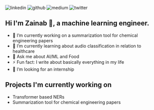 
![linkedin](https://img.shields.io/badge/Linkedin-0e76a8?style=for-the-badge&logo=Linkedin&logoColor=white)
![github](https://img.shields.io/badge/Github-000000?style=for-the-badge&logo=Github&logoColor=white)
![medium](https://img.shields.io/badge/Medium-000000?style=for-the-badge&logo=Medium&logoColor=white)
![twitter](https://img.shields.io/badge/Twitter-informational?style=for-the-badge&logo=Twitter&logoColor=white)

## Hi I'm Zainab 👋, a machine learning engineer.

- 🔭 I’m currently working on a summarization tool for chemical engineering papers 
- 🌱 I’m currently learning about audio classification in relation to  healthcare
- 💬 Ask me about AI/ML and Food
- ⚡ Fun fact: I write about basically everything in my life
- 🤔 I’m looking for an internship
  
## Projects I'm currently working on

- Transformer based NERs
- Summarization tool for chemical engineering papers 
<!--
